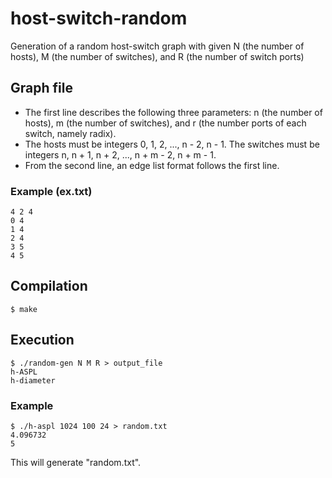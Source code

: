 # host-switch-random
Generation of a random host-switch graph with given N (the number of hosts), M (the number of switches), and R (the number of switch ports)

## Graph file
* The first line describes the following three parameters: n (the number of hosts), m (the number of switches), and r (the number ports of each switch, namely radix).
* The hosts must be integers 0, 1, 2, ..., n - 2, n - 1. The switches must be integers n, n + 1, n + 2, ..., n + m - 2, n + m - 1.
* From the second line, an edge list format follows the first line.

### Example (ex.txt)
```
4 2 4
0 4
1 4
2 4
3 5
4 5
```

## Compilation
```
$ make
```

## Execution
```
$ ./random-gen N M R > output_file
h-ASPL
h-diameter
```
### Example
```
$ ./h-aspl 1024 100 24 > random.txt
4.096732
5
```
This will generate "random.txt".

